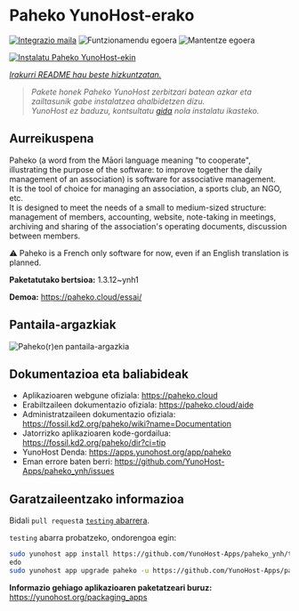 <!--
Ohart ongi: README hau automatikoki sortu da <https://github.com/YunoHost/apps/tree/master/tools/readme_generator>ri esker
EZ editatu eskuz.
-->

# Paheko YunoHost-erako

[![Integrazio maila](https://dash.yunohost.org/integration/paheko.svg)](https://ci-apps.yunohost.org/ci/apps/paheko/) ![Funtzionamendu egoera](https://ci-apps.yunohost.org/ci/badges/paheko.status.svg) ![Mantentze egoera](https://ci-apps.yunohost.org/ci/badges/paheko.maintain.svg)

[![Instalatu Paheko YunoHost-ekin](https://install-app.yunohost.org/install-with-yunohost.svg)](https://install-app.yunohost.org/?app=paheko)

*[Irakurri README hau beste hizkuntzatan.](./ALL_README.md)*

> *Pakete honek Paheko YunoHost zerbitzari batean azkar eta zailtasunik gabe instalatzea ahalbidetzen dizu.*  
> *YunoHost ez baduzu, kontsultatu [gida](https://yunohost.org/install) nola instalatu ikasteko.*

## Aurreikuspena

Paheko (a word from the Māori language meaning "to cooperate", illustrating the purpose of the software: to improve together the daily management of an association) is software for associative management.  
It is the tool of choice for managing an association, a sports club, an NGO, etc.  
It is designed to meet the needs of a small to medium-sized structure: management of members, accounting, website, note-taking in meetings, archiving and sharing of the association's operating documents, discussion between members.

⚠️ Paheko is a French only software for now, even if an English translation is planned.


**Paketatutako bertsioa:** 1.3.12~ynh1

**Demoa:** <https://paheko.cloud/essai/>

## Pantaila-argazkiak

![Paheko(r)en pantaila-argazkia](./doc/screenshots/screenshot.png)

## Dokumentazioa eta baliabideak

- Aplikazioaren webgune ofiziala: <https://paheko.cloud>
- Erabiltzaileen dokumentazio ofiziala: <https://paheko.cloud/aide>
- Administratzaileen dokumentazio ofiziala: <https://fossil.kd2.org/paheko/wiki?name=Documentation>
- Jatorrizko aplikazioaren kode-gordailua: <https://fossil.kd2.org/paheko/dir?ci=tip>
- YunoHost Denda: <https://apps.yunohost.org/app/paheko>
- Eman errore baten berri: <https://github.com/YunoHost-Apps/paheko_ynh/issues>

## Garatzaileentzako informazioa

Bidali `pull request`a [`testing` abarrera](https://github.com/YunoHost-Apps/paheko_ynh/tree/testing).

`testing` abarra probatzeko, ondorengoa egin:

```bash
sudo yunohost app install https://github.com/YunoHost-Apps/paheko_ynh/tree/testing --debug
edo
sudo yunohost app upgrade paheko -u https://github.com/YunoHost-Apps/paheko_ynh/tree/testing --debug
```

**Informazio gehiago aplikazioaren paketatzeari buruz:** <https://yunohost.org/packaging_apps>
